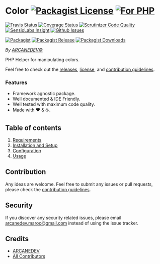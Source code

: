 # Color [![Packagist License][badge_license]](LICENSE.md) [![For PHP][badge_php]][link-github-repo]

[![Travis Status][badge_build]][link-travis]
[![Coverage Status][badge_coverage]][link-scrutinizer]
[![Scrutinizer Code Quality][badge_quality]][link-scrutinizer]
[![SensioLabs Insight][badge_insight]][link-insight]
[![Github Issues][badge_issues]][link-github-issues]

[![Packagist][badge_package]][link-packagist]
[![Packagist Release][badge_release]][link-packagist]
[![Packagist Downloads][badge_downloads]][link-packagist]

*By [ARCANEDEV&copy;](http://www.arcanedev.net/)*

PHP Helper for manipulating colors.

Feel free to check out the [releases](https://github.com/ARCANEDEV/Color/releases), [license](LICENSE.md), and [contribution guidelines](CONTRIBUTING.md).

### Features

  * Framework agnostic package.
  * Well documented &amp; IDE Friendly.
  * Well tested with maximum code quality.
  * Made with :heart: &amp; :coffee:.

## Table of contents

  1. [Requirements](_docs/1-Requirements.md)
  2. [Installation and Setup](_docs/2-Installation-and-Setup.md)
  3. [Configuration](_docs/3-Configuration.md)
  4. [Usage](_docs/4-Usage.md)

## Contribution

Any ideas are welcome. Feel free to submit any issues or pull requests, please check the [contribution guidelines](CONTRIBUTING.md).

## Security

If you discover any security related issues, please email arcanedev.maroc@gmail.com instead of using the issue tracker.

## Credits

- [ARCANEDEV][link-author]
- [All Contributors][link-contributors]

[badge_php]:          https://img.shields.io/badge/PHP-Framework%20agnostic-4F5B93.svg?style=flat-square
[badge_license]:      https://img.shields.io/packagist/l/arcanedev/color.svg?style=flat-square
[badge_build]:        https://img.shields.io/travis/ARCANEDEV/Color.svg?style=flat-square
[badge_coverage]:     https://img.shields.io/scrutinizer/coverage/g/ARCANEDEV/Color.svg?style=flat-square
[badge_quality]:      https://img.shields.io/scrutinizer/g/ARCANEDEV/Color.svg?style=flat-square
[badge_insight]:      https://img.shields.io/sensiolabs/i/30f4fc0e-3df2-4cbd-b89c-202d51c9c2c2.svg?style=flat-square
[badge_issues]:       https://img.shields.io/github/issues/ARCANEDEV/Color.svg?style=flat-square
[badge_package]:      https://img.shields.io/badge/package-arcanedev/color-blue.svg?style=flat-square
[badge_release]:      https://img.shields.io/packagist/v/arcanedev/color.svg?style=flat-square
[badge_downloads]:    https://img.shields.io/packagist/dt/arcanedev/color.svg?style=flat-square

[link-author]:        https://github.com/arcanedev-maroc
[link-github-repo]:   https://github.com/ARCANEDEV/Color
[link-github-issues]: https://github.com/ARCANEDEV/Color/issues
[link-contributors]:  https://github.com/ARCANEDEV/Color/graphs/contributors
[link-packagist]:     https://packagist.org/packages/arcanedev/color
[link-travis]:        https://travis-ci.org/ARCANEDEV/Color
[link-scrutinizer]:   https://scrutinizer-ci.com/g/ARCANEDEV/Color/?branch=master
[link-insight]:       https://insight.sensiolabs.com/projects/30f4fc0e-3df2-4cbd-b89c-202d51c9c2c2
